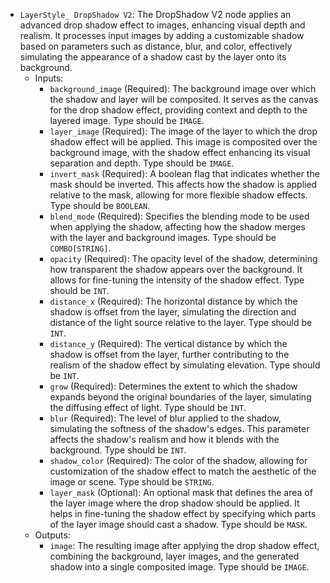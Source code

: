 - `LayerStyle_ DropShadow V2`: The DropShadow V2 node applies an advanced drop shadow effect to images, enhancing visual depth and realism. It processes input images by adding a customizable shadow based on parameters such as distance, blur, and color, effectively simulating the appearance of a shadow cast by the layer onto its background.
    - Inputs:
        - `background_image` (Required): The background image over which the shadow and layer will be composited. It serves as the canvas for the drop shadow effect, providing context and depth to the layered image. Type should be `IMAGE`.
        - `layer_image` (Required): The image of the layer to which the drop shadow effect will be applied. This image is composited over the background image, with the shadow effect enhancing its visual separation and depth. Type should be `IMAGE`.
        - `invert_mask` (Required): A boolean flag that indicates whether the mask should be inverted. This affects how the shadow is applied relative to the mask, allowing for more flexible shadow effects. Type should be `BOOLEAN`.
        - `blend_mode` (Required): Specifies the blending mode to be used when applying the shadow, affecting how the shadow merges with the layer and background images. Type should be `COMBO[STRING]`.
        - `opacity` (Required): The opacity level of the shadow, determining how transparent the shadow appears over the background. It allows for fine-tuning the intensity of the shadow effect. Type should be `INT`.
        - `distance_x` (Required): The horizontal distance by which the shadow is offset from the layer, simulating the direction and distance of the light source relative to the layer. Type should be `INT`.
        - `distance_y` (Required): The vertical distance by which the shadow is offset from the layer, further contributing to the realism of the shadow effect by simulating elevation. Type should be `INT`.
        - `grow` (Required): Determines the extent to which the shadow expands beyond the original boundaries of the layer, simulating the diffusing effect of light. Type should be `INT`.
        - `blur` (Required): The level of blur applied to the shadow, simulating the softness of the shadow's edges. This parameter affects the shadow's realism and how it blends with the background. Type should be `INT`.
        - `shadow_color` (Required): The color of the shadow, allowing for customization of the shadow effect to match the aesthetic of the image or scene. Type should be `STRING`.
        - `layer_mask` (Optional): An optional mask that defines the area of the layer image where the drop shadow should be applied. It helps in fine-tuning the shadow effect by specifying which parts of the layer image should cast a shadow. Type should be `MASK`.
    - Outputs:
        - `image`: The resulting image after applying the drop shadow effect, combining the background, layer images, and the generated shadow into a single composited image. Type should be `IMAGE`.
